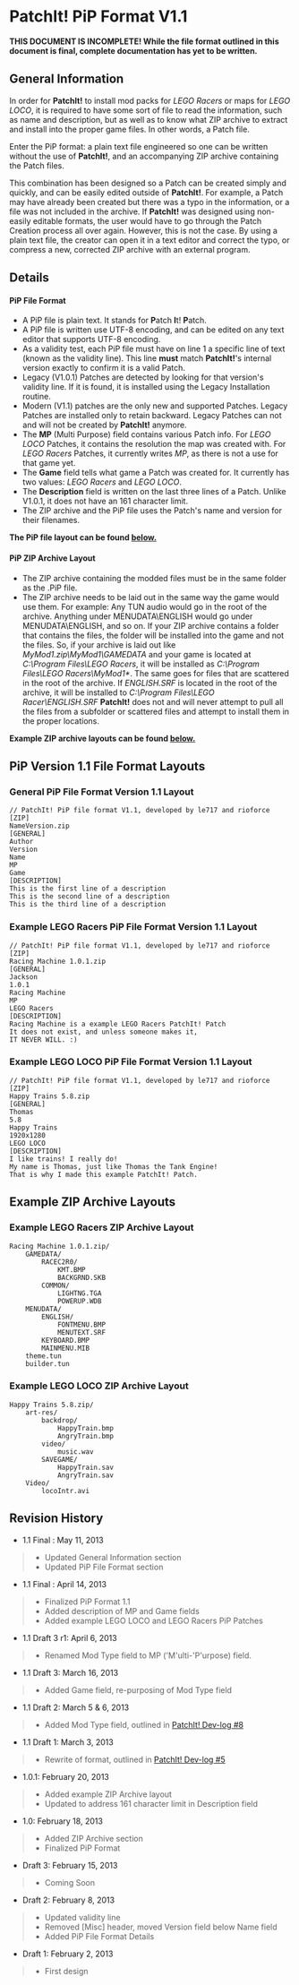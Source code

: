 PatchIt! PiP Format V1.1
========================

**THIS DOCUMENT IS INCOMPLETE! While the file format outlined in this document is final, complete documentation has yet to be written.**

General Information
-------------------

In order for **PatchIt!** to install mod packs for *LEGO Racers* or maps for *LEGO LOCO*, it is required to have some sort of file to read the
information, such as name and description, but as well as to know what ZIP archive to extract and install into the proper game files. 
In other words, a Patch file.

Enter the PiP format: a plain text file engineered so one can be written without the use of **PatchIt!**, and an accompanying ZIP archive containing the 
Patch files. 

This combination has been designed so a Patch can be created simply and quickly, and can be easily edited outside of **PatchIt!**. 
For example, a Patch may have already been created but there was a typo in the information, or a file was not included in the archive.
If **PatchIt!** was designed using non-easily editable formats, the user would have to go through the Patch Creation process all over again. 
However, this is not the case. By using a plain text file, the creator can open it in a text editor and correct the typo, 
or compress a new, corrected ZIP archive with an external program.

Details
-------

#### PiP File Format

* A PiP file is plain text. It stands for **P**atch **I**t! **P**atch.
* A PiP file is written use UTF-8 encoding, and can be edited on any text editor that supports UTF-8 encoding.
* As a validity test, each PiP file must have on line 1 a specific line of text (known as the validity line).
  This line **must** match **PatchIt!**'s internal version exactly to confirm it is a valid Patch.
* Legacy (V1.0.1) Patches are detected by looking for that version's validity line. If it is found, it is installed using the Legacy Installation routine.
* Modern (V1.1) patches are the only new and supported Patches. Legacy Patches are installed only to retain backward.
 Legacy Patches can not and will not be created by **PatchIt!** anymore.  
* The **MP** (Multi Purpose) field contains various Patch info. For *LEGO LOCO* Patches, it contains the resolution the map was created with.
For *LEGO Racers* Patches, it currently writes *MP*, as there is not a use for that game yet.
* The **Game** field tells what game a Patch was created for. It currently has two values: *LEGO Racers* and *LEGO LOCO*. 
* The **Description** field is written on the last three lines of a Patch. Unlike V1.0.1, it does not have an 161 character limit.
* The ZIP archive and the PiP file uses the Patch's name and version for their filenames.

**The PiP file layout can be found [below.](#pip-version-11-file-format-layouts)**

#### PiP ZIP Archive Layout

* The ZIP archive containing the modded files must be in the same folder as the .PiP file.
* The ZIP archive needs to be laid out in the same way the game would use them. For example: Any TUN audio would go in the root of the archive. Anything under 
MENUDATA\ENGLISH would go under MENUDATA\ENGLISH, and so on. If your ZIP archive contains a folder that contains the files, the folder will be installed into 
the game and not the files. So, if your archive is laid out like *MyMod1.zip\MyMod1\GAMEDATA* and your game is located at *C:\Program Files\LEGO Racers*, it 
will be installed as *C:\Program Files\LEGO Racers\MyMod1\**. 
The same goes for files that are scattered in the root of the archive. If *ENGLISH.SRF* is located in the root of the archive, it will be installed to 
*C:\Program Files\LEGO Racer\ENGLISH.SRF*
**PatchIt!** does not and will never attempt to pull all the files from a subfolder or scattered files and attempt to install them in the proper locations. 

**Example ZIP archive layouts can be found [below.](https://github.com/le717/PatchIt/edit/rewrite/Documentation/PiP%20Format%20V1.1.md#example-zip-archive-layouts)**

PiP Version 1.1 File Format Layouts
-----------------------------------

### General PiP File Format Version 1.1 Layout

```
// PatchIt! PiP file format V1.1, developed by le717 and rioforce
[ZIP]
NameVersion.zip
[GENERAL]
Author
Version
Name
MP
Game
[DESCRIPTION]
This is the first line of a description
This is the second line of a description
This is the third line of a description
```

### Example LEGO Racers PiP File Format Version 1.1 Layout

```
// PatchIt! PiP file format V1.1, developed by le717 and rioforce
[ZIP]
Racing Machine 1.0.1.zip
[GENERAL]
Jackson
1.0.1
Racing Machine
MP
LEGO Racers
[DESCRIPTION]
Racing Machine is a example LEGO Racers PatchIt! Patch
It does not exist, and unless someone makes it,
IT NEVER WILL. :)
```


### Example LEGO LOCO PiP File Format Version 1.1 Layout

```
// PatchIt! PiP file format V1.1, developed by le717 and rioforce
[ZIP]
Happy Trains 5.8.zip
[GENERAL]
Thomas
5.8
Happy Trains
1920x1280
LEGO LOCO
[DESCRIPTION]
I like trains! I really do!
My name is Thomas, just like Thomas the Tank Engine!
That is why I made this example PatchIt! Patch.
```

Example ZIP Archive Layouts
---------------------------

### Example LEGO Racers ZIP Archive Layout

```
Racing Machine 1.0.1.zip/
    GAMEDATA/
        RACEC2R0/
			KMT.BMP
			BACKGRND.SKB
		COMMON/
			LIGHTNG.TGA
			POWERUP.WDB
    MENUDATA/
		ENGLISH/
			FONTMENU.BMP
			MENUTEXT.SRF
        KEYBOARD.BMP
		MAINMENU.MIB
    theme.tun
	builder.tun
```

### Example LEGO LOCO ZIP Archive Layout

```
Happy Trains 5.8.zip/
    art-res/
        backdrop/
			HappyTrain.bmp
			AngryTrain.bmp
		video/
			music.wav
        SAVEGAME/
            HappyTrain.sav
            AngryTrain.sav
    Video/
		locoIntr.avi
```

Revision History
----------------

* 1.1 Final : May 11, 2013 

> * Updated General Information section
> * Updated PiP File Format section

* 1.1 Final : April 14, 2013

> * Finalized PiP Format 1.1 
> * Added description of MP and Game fields
> * Added example LEGO LOCO and LEGO Racers PiP Patches

* 1.1 Draft 3 r1: April 6, 2013

> * Renamed Mod Type field to MP ('M'ulti-'P'urpose) field.

* 1.1 Draft 3: March 16, 2013

> * Added Game field, re-purposing of Mod Type field

* 1.1 Draft 2: March 5 & 6, 2013

> * Added Mod Type field, outlined in [PatchIt! Dev-log #8](http://wp.me/p1V5ge-JN)

* 1.1 Draft 1: March 3, 2013

> * Rewrite of format, outlined in [PatchIt! Dev-log #5](http://wp.me/p1V5ge-yl)

* 1.0.1: February 20, 2013

> * Added example ZIP Archive layout
> * Updated to address 161 character limit in Description field

* 1.0: February 18, 2013

> * Added ZIP Archive section
> * Finalized PiP Format

* Draft 3: February 15, 2013

> * Coming Soon

* Draft 2: February 8, 2013

> * Updated validity line
> * Removed [Misc] header, moved Version field below Name field
> * Added PiP File Format Details

* Draft 1: February 2, 2013

> * First design
